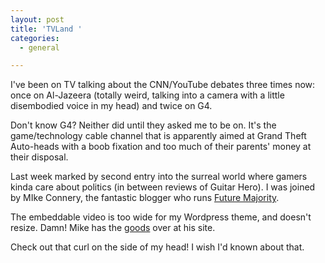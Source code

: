 ```yaml
---
layout: post
title: 'TVLand '
categories:
  - general

---
```


I've been on TV talking about the CNN/YouTube debates three times now: once on Al-Jazeera (totally weird, talking into a camera with a little disembodied voice in my head) and twice on G4.

Don't know G4?  Neither did until they asked me to be on.  It's the game/technology cable channel that is apparently aimed at Grand Theft Auto-heads with a boob fixation and too much of their parents' money at their disposal.

Last week marked by second entry into the surreal world where gamers kinda care about politics (in between reviews of Guitar Hero).  I was joined by MIke Connery, the fantastic blogger who runs <a href="http://futuremajority.com/">Future Majority</a>.

The embeddable video is too wide for my Wordpress theme, and doesn't resize.  Damn!  Mike has the <a href="http://futuremajority.com/node/814">goods</a> over at his site.

Check out that curl on the side of my head!  I wish I'd known about that.

